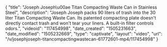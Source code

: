 {
    "title": "Joseph Joseph\u00ae Titan Compacting Waste Can in Stainless Steel",
    "description": "Joseph Joseph packs 90 liters of trash into the 30 liter Titan Compacting Waste Can. Its patented compacting plate doesn't directly contact trash and won't tear your liners. A built-in filter controls odors.",
    "videoid": "117454998",
    "date_created": "1505231663",
    "date_modified": "1505232669",
    "type": "captivate",
    "layout": "video",
    "url": "\/v\/josephjoseph-titancompactingwastecan-61772601-mp4\/117454998"
}